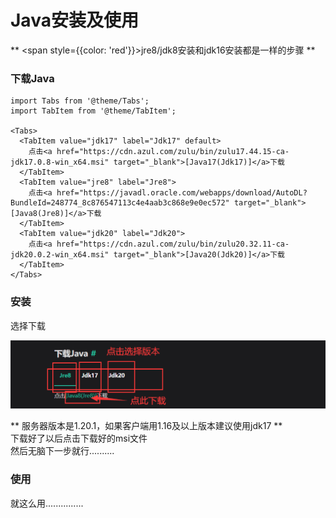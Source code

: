 # Java安装及使用
** <span style={{color: 'red'}}>jre8/jdk8安装和jdk16安装都是一样的步骤</span> **
### 下载Java

```mdx-code-block
import Tabs from '@theme/Tabs';
import TabItem from '@theme/TabItem';

<Tabs>
  <TabItem value="jdk17" label="Jdk17" default>
    点击<a href="https://cdn.azul.com/zulu/bin/zulu17.44.15-ca-jdk17.0.8-win_x64.msi" target="_blank">[Java17(Jdk17)]</a>下载
  </TabItem>
  <TabItem value="jre8" label="Jre8">
    点击<a href="https://javadl.oracle.com/webapps/download/AutoDL?BundleId=248774_8c876547113c4e4aab3c868e9e0ec572" target="_blank">[Java8(Jre8)]</a>下载
  </TabItem>
  <TabItem value="jdk20" label="Jdk20">
    点击<a href="https://cdn.azul.com/zulu/bin/zulu20.32.11-ca-jdk20.0.2-win_x64.msi" target="_blank">[Java20(Jdk20)]</a>下载
  </TabItem>
</Tabs>
```

### 安装


选择下载

![](../../assets/java-intsall/7B6EBE1F18-EB18-4128-B57A-E4A25E6116AE.png)

** 服务器版本是1.20.1，如果客户端用1.16及以上版本建议使用jdk17 **  
下载好了以后点击下载好的msi文件  
然后无脑下一步就行..........

### 使用

就这么用...............
